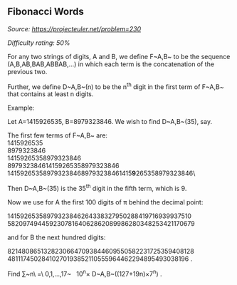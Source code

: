 Fibonacci Words
---------------

*Source: https://projecteuler.net/problem=230*


*Difficulty rating: 50%*

For any two strings of digits, A and B, we define F~A,B~ to be the
sequence (A,B,AB,BAB,ABBAB,...) in which each term is the concatenation
of the previous two.

Further, we define D~A,B~(n) to be the n<sup>th</sup> digit in the first term of
F~A,B~ that contains at least n digits.

Example:

Let A=1415926535, B=8979323846. We wish to find D~A,B~(35), say.

The first few terms of F~A,B~ are:\
 1415926535\
 8979323846\
 14159265358979323846\
 897932384614159265358979323846\
 1415926535897932384689793238461415**9**265358979323846\

Then D~A,B~(35) is the 35<sup>th</sup> digit in the fifth term, which is 9.

Now we use for A the first 100 digits of π behind the decimal point:

14159265358979323846264338327950288419716939937510\
 58209749445923078164062862089986280348253421170679

and for B the next hundred digits:

82148086513282306647093844609550582231725359408128\
 48111745028410270193852110555964462294895493038196 .

Find ∑~n\\ =\\ 0,1,...,17~   10<sup>n</sup>× D~A,B~((127+19n)×7<sup>n</sup>) .

